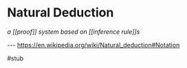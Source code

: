 # Natural Deduction

_a [[proof]] system based on [[inference rule]]s_

--- <https://en.wikipedia.org/wiki/Natural_deduction#Notation>

#stub
